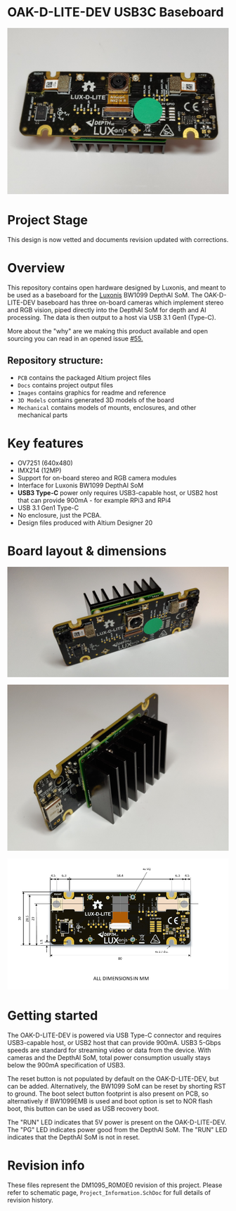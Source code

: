 # OAK-D-LITE-DEV USB3C Baseboard

![](Images/OAK-D-LITE-DEV_cover.jpg)



# Project Stage

This design is now vetted and documents revision updated with corrections. 

# Overview

This repository contains open hardware designed by Luxonis, and meant to be used as a baseboard for the [Luxonis](https://www.luxonis.com/depthai) BW1099 DepthAI SoM. The OAK-D-LITE-DEV baseboard has three on-board cameras which implement stereo and RGB vision, piped directly into the DepthAI SoM for depth and AI processing. The data is then output to a host via USB 3.1 Gen1 (Type-C). 

More about the "why" are we making this product available and open sourcing you can read in an opened issue [#55.](https://github.com/luxonis/depthai-hardware/issues/55)

## Repository structure:
* `PCB` contains the packaged Altium project files
* `Docs` contains project output files
* `Images` contains graphics for readme and reference
* `3D Models` contains generated 3D models of the board
* `Mechanical` contains models of mounts, enclosures, and other mechanical parts

# Key features
* OV7251 (640x480) 
* IMX214 (12MP)
* Support for on-board stereo and RGB camera modules
* Interface for Luxonis BW1099 DepthAI SoM
* **USB3 Type-C** power only requires USB3-capable host, or USB2 host that can provide 900mA - for example RPi3 and RPi4 
* USB 3.1 Gen1 Type-C
* No enclosure, just the PCBA.
* Design files produced with Altium Designer 20


# Board layout & dimensions

![](Images/OAK-D-LITE-DEV_front.jpg)

![](Images/OAK-D-LITE-DEV_back.jpg)

![](Images/OAK-D-LITE-DEV_dimmensions.png)

# Getting started
The OAK-D-LITE-DEV is powered via USB Type-C connector and requires USB3-capable host, or USB2 host that can provide 900mA. USB3 5-Gbps speeds are standard for streaming video or data from the device. With cameras and the DepthAI SoM, total power consumption usually stays below the 900mA specification of USB3. 

The reset button is not populated by default on the OAK-D-LITE-DEV, but can be added. Alternatively, the BW1099 SoM can be reset by shorting RST to ground. The boot select button footprint is also present on PCB, so alternatively if BW1099EMB is used and boot option is set to NOR flash boot, this button can be used as USB recovery boot. 

The "RUN" LED indicates that 5V power is present on the OAK-D-LITE-DEV. The  "PG" LED indicates power good from the DepthAI SoM. The "RUN" LED indicates that the DepthAI SoM is not in reset.  


# Revision info
These files represent the DM1095_R0M0E0 revision of this project. Please refer to schematic page, `Project_Information.SchDoc` for full details of revision history.
